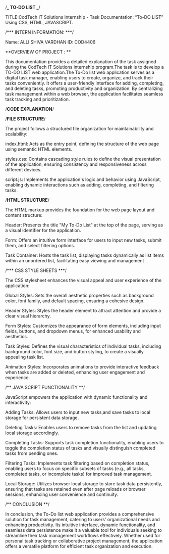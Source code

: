 /**_ TO-DO LIST _**/

TITLE:CodTech IT Solutions Internship - Task Documentation: “To-DO LIST” Using CSS, HTML, JAVASCRIPT.

/*** INTERN INFORMATION: ***/

Name: ALLI SHIVA VARDHAN
ID: COD4406



**OVERVIEW OF PROJECT : **

This documentation provides a detailed explanation of the task assigned during the CodTech IT Solutions internship program.The task is to develop a TO-DO LIST web application.The To-Do list web application serves as a digital task manager, enabling users to create, organize, and track their tasks conveniently. It offers a user-friendly interface for adding, completing, and deleting tasks, promoting productivity and organization. By centralizing task management within a web browser, the application facilitates seamless task tracking and prioritization.

/**CODE EXPLANATION**/

/**FILE STRUCTURE**/

The project follows a structured file organization for maintainability and scalability:

index.html: Acts as the entry point, defining the structure of the web page using semantic HTML elements.

styles.css: Contains cascading style rules to define the visual presentation of the application, ensuring consistency and responsiveness across different devices.

script.js: Implements the application's logic and behavior using JavaScript, enabling dynamic interactions such as adding, completing, and filtering tasks.

/**HTML STRUCTURE**/

The HTML markup provides the foundation for the web page layout and content structure:

Header: Presents the title "My To-Do List" at the top of the page, serving as a visual identifier for the application.

Form: Offers an intuitive form interface for users to input new tasks, submit them, and select filtering options.

Task Container: Hosts the task list, displaying tasks dynamically as list items within an unordered list, facilitating easy viewing and management

/*** CSS STYLE SHEETS ***/

The CSS stylesheet enhances the visual appeal and user experience of the application:

Global Styles: Sets the overall aesthetic properties such as background color, font family, and default spacing, ensuring a cohesive design.

Header Styles: Styles the header element to attract attention and provide a clear visual hierarchy.

Form Styles: Customizes the appearance of form elements, including input fields, buttons, and dropdown menus, for enhanced usability and aesthetics.

Task Styles: Defines the visual characteristics of individual tasks, including background color, font size, and button styling, to create a visually appealing task list.

Animation Styles: Incorporates animations to provide interactive feedback when tasks are added or deleted, enhancing user engagement and experience.

/** JAVA SCRIPT FUNCTIONALITY **/

JavaScript empowers the application with dynamic functionality and interactivity:

Adding Tasks: Allows users to input new tasks,and save tasks to local storage for persistent data storage.

Deleting Tasks: Enables users to remove tasks from the list and updating local storage accordingly.

Completing Tasks: Supports task completion functionality, enabling users to toggle the completion status of tasks and visually distinguish completed tasks from pending ones.

Filtering Tasks: Implements task filtering based on completion status, enabling users to focus on specific subsets of tasks (e.g., all tasks, completed tasks, or incomplete tasks) for improved task management.

Local Storage: Utilizes browser local storage to store task data persistently, ensuring that tasks are retained even after page reloads or browser sessions, enhancing user convenience and continuity.

/** CONCLUSION **/

In conclusion, the To-Do list web application provides a comprehensive solution for task management, catering to users' organizational needs and enhancing productivity. Its intuitive interface, dynamic functionality, and seamless data persistence make it a valuable tool for individuals seeking to streamline their task management workflows effectively. Whether used for personal task tracking or collaborative project management, the application offers a versatile platform for efficient task organization and execution.
